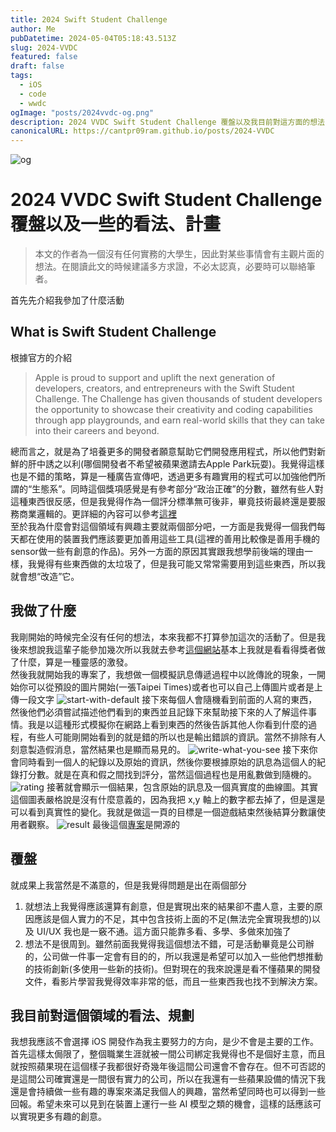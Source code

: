 ```yaml
---
title: 2024 Swift Student Challenge
author: Me
pubDatetime: 2024-05-04T05:18:43.513Z
slug: 2024-VVDC
featured: false
draft: false
tags:
  - iOS
  - code
  - wwdc
ogImage: "posts/2024vvdc-og.png"
description: 2024 VVDC Swift Student Challenge 覆盤以及我目前對這方面的想法
canonicalURL: https://cantpr09ram.github.io/posts/2024-VVDC
---
```


![og](./2024vvdc-og.png)

# 2024 VVDC Swift Student Challenge 覆盤以及一些的看法、計畫

> 本文的作者為一個沒有任何實務的大學生，因此對某些事情會有主觀片面的想法。在閱讀此文的時候建議多方求證，不必太認真，必要時可以聯絡筆者。

首先先介紹我參加了什麼活動

## What is Swift Student Challenge

根據官方的介紹

> Apple is proud to support and uplift the next generation of developers, creators, and entrepreneurs with the Swift Student Challenge. The Challenge has given thousands of student developers the opportunity to showcase their creativity and coding capabilities through app playgrounds, and earn real-world skills that they can take into their careers and beyond.

總而言之，就是為了培養更多的開發者願意幫助它們開發應用程式，所以他們對新鮮的肝中誘之以利(哪個開發者不希望被蘋果邀請去Apple Park玩耍)。我覺得這樣也是不錯的策略，算是一種廣告宣傳吧，透過更多有趣實用的程式可以加強他們所謂的“生態系”。同時這個獎項感覺是有參考部分“政治正確”的分數，雖然有些人對這種東西很反感，但是我覺得作為一個評分標準無可後非，畢竟技術最終還是要服務商業邏輯的。更詳細的內容可以參考[這裡](https://developer.apple.com/swift-student-challenge/)<br>
至於我為什麼會對這個領域有興趣主要就兩個部分吧，一方面是我覺得一個我們每天都在使用的裝置我們應該要更加善用這些工具(這裡的善用比較像是善用手機的sensor做一些有創意的作品)。另外一方面的原因其實跟我想學前後端的理由一樣，我覺得有些東西做的太垃圾了，但是我可能又常常需要用到這些東西，所以我就會想“改造”它。

## 我做了什麼

我剛開始的時候完全沒有任何的想法，本來我都不打算參加這次的活動了。但是我後來想說我這輩子能參加幾次所以我就去參考[這個網站](https://www.wwdcscholars.com/?utm_source=pocket_saves)基本上我就是看看得獎者做了什麼，算是一種靈感的激發。<br>
然後我就開始我的專案了，我想做一個模擬訊息傳遞過程中以訛傳訛的現象，一開始你可以從預設的圖片開始(一張Taipei Times)或者也可以自己上傳圖片或者是上傳一段文字
![start-with-default](./start-with-default.png)
接下來每個人會隨機看到前面的人寫的東西，然後他們必須嘗試描述他們看到的東西並且記錄下來幫助接下來的人了解這件事情。我是以這種形式模擬你在網路上看到東西的然後告訴其他人你看到什麼的過程，有些人可能剛開始看到的就是錯的所以也是輸出錯誤的資訊。當然不排除有人刻意製造假消息，當然結果也是顯而易見的。
![write-what-you-see](./write-down.png)
接下來你會同時看到一個人的紀錄以及原始的資訊，然後你要根據原始的訊息為這個人的紀錄打分數。就是在真和假之間找到評分，當然這個過程也是用亂數做到隨機的。
![rating](./rating.png)
接著就會顯示一個結果，包含原始的訊息及一個真實度的曲線圖。其實這個圖表嚴格說是沒有什麼意義的，因為我把 x,y 軸上的數字都去掉了，但是還是可以看到真實性的變化。我就是做這一頁的目標是一個遊戲結束然後結算分數讓使用者觀察。
![result](./result.png)
最後這個[專案](https://github.com/cantpr09ram/2024-SwiftStudentChallenge)是開源的

## 覆盤

就成果上我當然是不滿意的，但是我覺得問題是出在兩個部分

1. 就想法上我覺得應該還算有創意，但是實現出來的結果卻不盡人意，主要的原因應該是個人實力的不足，其中包含技術上面的不足(無法完全實現我想的)以及 UI/UX 我也是一竅不通。這方面只能靠多看、多學、多做來加強了
2. 想法不是很周到。雖然前面我覺得我這個想法不錯，可是活動畢竟是公司辦的，公司做一件事一定會有目的的，所以我還是希望可以加入一些他們想推動的技術創新(多使用一些新的技術)。但對現在的我來說還是看不懂蘋果的開發文件，看影片學習我覺得效率非常的低，而且一些東西我也找不到解決方案。

## 我目前對這個領域的看法、規劃

我想我應該不會選擇 iOS 開發作為我主要努力的方向，是少不會是主要的工作。首先這樣太侷限了，整個職業生涯就被一間公司綁定我覺得也不是個好主意，而且就按照蘋果現在這個樣子我都很好奇幾年後這間公司還會不會存在。但不可否認的是這間公司確實還是一間很有實力的公司，所以在我還有一些蘋果設備的情況下我還是會持續做一些有趣的專案來滿足我個人的興趣，當然希望同時也可以得到一些回報。希望未來可以見到在裝置上運行一些 AI 模型之類的機會，這樣的話應該可以實現更多有趣的創意。
